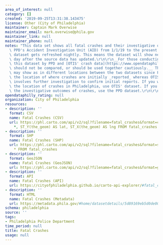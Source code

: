```yaml
---
area_of_interest: null
category: []
created: '2019-09-25T13:31:38.143475'
license: Other (City of Philadelphia)
maintainer: Captain Mark Overwise
maintainer_email: mark.overwise@phila.gov
maintainer_link: null
maintainer_phone: null
notes: "This data set shows all fatal crashes and their investigative outcomes from\
  \ PPD's Accident Investigation Unit (AID) from 1/1/19 to the present. The whole\
  \ dataset gets refreshed nightly. This means the dataset will show new records the\
  \ day after the source data has updated.\r\n\r\n__For those conducting analysis,\
  \ this dataset by PPD and [OTIS' crash data](https://www.opendataphilly.org/datasets/vehicular-crash-data)\
  \ should not be compared, or should be used together cautiously.__ The same crash\
  \ may show as in different locations between the two datasets since PPD data represent\
  \ the location of where crashes are initially _reported_ whereas OTIS' crash data\
  \ involves further investigation to confirm initial reports. If you want to analyze\
  \ the location of crashes in Philadelphia, use OTIS' dataset. If you want to understand\
  \ the investigative outcomes of crashes, use the PPD dataset.\r\n\r\n"
opendataphilly_rating: null
organization: City of Philadelphia
resources:
- description: ''
  format: CSV
  name: Fatal Crashes (CSV)
  url: https://phl.carto.com/api/v2/sql?filename=fatal_crashes&format=csv&skipfields=cartodb_id,the_geom,the_geom_webmercator&q=SELECT
    *, ST_Y(the_geom) AS lat, ST_X(the_geom) AS lng FROM fatal_crashes
- description: ''
  format: SHP
  name: Fatal Crashes (SHP)
  url: https://phl.carto.com/api/v2/sql?filename=fatal_crashes&format=shp&skipfields=cartodb_id&q=SELECT
    * FROM fatal_crashes
- description: ''
  format: GeoJSON
  name: Fatal Crashes (GeoJSON)
  url: https://phl.carto.com/api/v2/sql?filename=fatal_crashes&format=geojson&skipfields=cartodb_id&q=SELECT+*+FROM+fatal_crashes
- description: ''
  format: API
  name: Fatal Crashes (API)
  url: https://cityofphiladelphia.github.io/carto-api-explorer/#fatal_crashes&_ga=2.159128115.869140587.1676312538-1066601619.1667858192
- description: ''
  format: HTML
  name: Fatal Crashes (Metadata)
  url: https://metadata.phila.gov/#home/datasetdetails/5d89169eb5d0de0010bf1ed1/representationdetails/5d89169fb5d0de0010bf1ed5/
schema: philadelphia
source: ''
tags:
- Philadelphia Police Department
time_period: null
title: Fatal Crashes
usage: null
---
```

